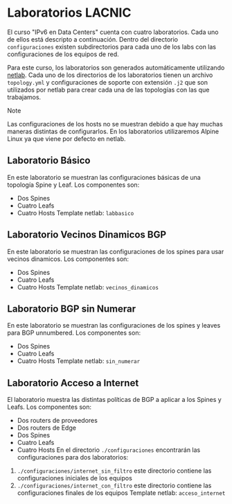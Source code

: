 # Laboratorios LACNIC
El curso "IPv6 en Data Centers" cuenta con cuatro laboratorios. Cada uno de ellos está descripto a continuación. Dentro del directorio `configuraciones` existen subdirectorios para cada uno de los labs con las configuraciones de los equipos de red.

Para este curso, los laboratorios son generados automáticamente utilizando [netlab](https://netlab.tools/). Cada uno de los directorios de los laboratorios tienen un archivo `topology.yml` y configuraciones de soporte con extensión `.j2` que son utilizados por netlab para crear cada una de las topologías con las que trabajamos.
> [!NOTE]
> Las configuraciones de los hosts no se muestran debido a que hay muchas maneras distintas de configurarlos. En los laboratorios utilizaremos Alpine Linux ya que viene por defecto en netlab.
## Laboratorio Básico
En este laboratorio se muestran las configuraciones básicas de una topología Spine y Leaf. Los componentes son:
- Dos Spines
- Cuatro Leafs
- Cuatro Hosts
Template netlab: `labbasico`
## Laboratorio Vecinos Dinamicos BGP
En este laboratorio se muestran las configuraciones de los spines para usar vecinos dinamicos. Los componentes son:
- Dos Spines
- Cuatro Leafs
- Cuatro Hosts
Template netlab: `vecinos_dinamicos`
## Laboratorio BGP sin Numerar
En este laboratorio se muestran las configuraciones de los spines y leaves para BGP unnumbered. Los componentes son:
- Dos Spines
- Cuatro Leafs
- Cuatro Hosts
Template netlab: `sin_numerar`
## Laboratorio Acceso a Internet
El laboratorio muestra las distintas políticas de BGP a aplicar a los Spines y Leafs. Los componentes son:
- Dos routers de proveedores
- Dos routers de Edge
- Dos Spines
- Cuatro Leafs
- Cuatro Hosts
En el directorio `./configuraciones` encontrarán las configuraciones para dos laboratorios:
1. `./configuraciones/internet_sin_filtro` este directorio contiene las configuraciones iniciales de los equipos
2. `./configuraciones/internet_con_filtro` este directorio contiene las configuraciones finales de los equipos 
Template netlab: `acceso_internet`
